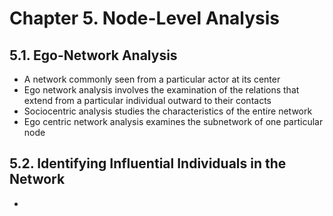 # Chapter 5. Node-Level Analysis

## 5.1. Ego-Network Analysis
- A network commonly seen from a particular actor at its center
- Ego network analysis involves the examination of the relations that extend from a particular individual outward to their contacts
- Sociocentric analysis studies the characteristics of the entire network
- Ego centric network analysis examines the subnetwork of one particular node

## 5.2. Identifying Influential Individuals in the Network
- 
